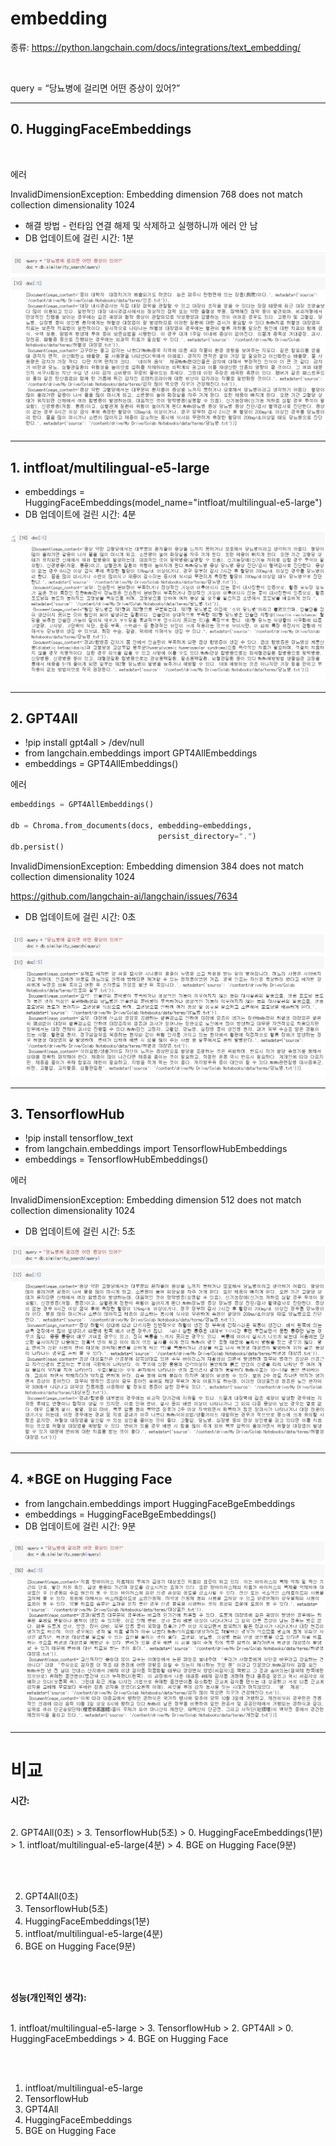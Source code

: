 # embedding

종류: https://python.langchain.com/docs/integrations/text_embedding/

<br/>

query = “당뇨병에 걸리면 어떤 증상이 있어?”

***
## 0. HuggingFaceEmbeddings

<br/>

에러 <br/>

InvalidDimensionException: Embedding dimension 768 does not match collection dimensionality 1024

- 해결 방법 - 런타임 연결 해제 및 삭제하고 실행하니까 에러 안 남
- DB 업데이트에 걸린 시간: 1분

![0](https://github.com/gorodog/Task/blob/main/img/0.HuggingFace.png)

***

## 1. intfloat/multilingual-e5-large

- embeddings = HuggingFaceEmbeddings(model_name="intfloat/multilingual-e5-large")
- DB 업데이트에 걸린 시간: 4분

![1](https://github.com/gorodog/Task/blob/main/img/1.intfloat.png)

***

## 2. GPT4All

- !pip install gpt4all > /dev/null
- from langchain.embeddings import GPT4AllEmbeddings
- embeddings = GPT4AllEmbeddings()

에러

``` python
embeddings = GPT4AllEmbeddings()

db = Chroma.from_documents(docs, embedding=embeddings,
                                 persist_directory=".")
db.persist()
```

InvalidDimensionException: Embedding dimension 384 does not match collection dimensionality 1024 <br/>

https://github.com/langchain-ai/langchain/issues/7634

- DB 업데이트에 걸린 시간: 0초

![2](https://github.com/gorodog/Task/blob/main/img/2.GPT4ALL.png)

***

## 3. TensorflowHub

- !pip install tensorflow_text
- from langchain.embeddings import TensorflowHubEmbeddings
- embeddings = TensorflowHubEmbeddings()

에러 <br/>

InvalidDimensionException: Embedding dimension 512 does not match collection dimensionality 1024

- DB 업데이트에 걸린 시간: 5초

![3](https://github.com/gorodog/Task/blob/main/img/3.TensorflowHub.png)

***

## 4. *BGE on Hugging Face

- from langchain.embeddings import HuggingFaceBgeEmbeddings
- embeddings = HuggingFaceBgeEmbeddings()
- DB 업데이트에 걸린 시간: 9분

![4](https://github.com/gorodog/Task/blob/main/img/4.BGE.png)

***

# 비교

**시간:** 

<br/>2. GPT4All(0초) > 3. TensorflowHub(5초) > 0. HuggingFaceEmbeddings(1분) > 1. intfloat/multilingual-e5-large(4분) > 4. BGE on Hugging Face(9분)

<br/>
<br/>

2. GPT4All(0초) <br/>
3. TensorflowHub(5초) <br/>
0. HuggingFaceEmbeddings(1분) <br/>
1. intfloat/multilingual-e5-large(4분) <br/>
4. BGE on Hugging Face(9분) <br/>

<br/>
<br/>

**성능(개인적인 생각):** 

<br/>1. intfloat/multilingual-e5-large > 3. TensorflowHub > 2. GPT4All > 0. HuggingFaceEmbeddings > 4. BGE on Hugging Face

<br/>
<br/>

1. intfloat/multilingual-e5-large <br/>
3. TensorflowHub <br/>
2. GPT4All <br/>
0. HuggingFaceEmbeddings <br/>
4. BGE on Hugging Face <br/>